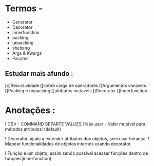 # Termos -
- Generator
- Decorator
- Innerfunction
- packing 
- unpacking
- shebang
- Args & Kwargs
- Pacotes

##  Estudar mais afundo :
  [x]Recursividade
  []sobre carga de operadores
  []Argumentos variaveis
  []Packing e unpacking
  []atributos mutaveis
  []Decorator
  []Innerfunction
# Anotações :

! CSV - COMMAND SEPARTE VALUES
! Não usar - Valor mutável para métodos atributos! (default)

! Decorator, ajuda a extender atributos dos objetos, sem usar herança.
! Mapear funcionalidades de objetos internos usando decorator.

! Função é um objeto, assim sendo possível acessar funções dentro de funções(innerfunction)

